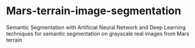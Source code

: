 # Mars-terrain-image-segmentation
Semantic Segmentation with Artificial Neural Network and Deep Learning techniques for semantic segmentation on grayscale real images from Mars terrain
